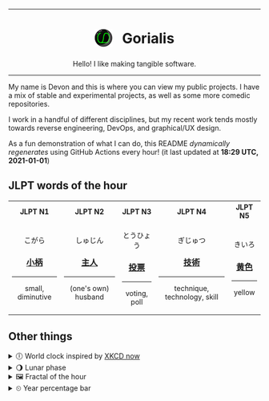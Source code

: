 ***

<h1 align="center">
<sub>
    <img src="readme/resources/avatar.png" height="36">
</sub>
&nbsp;
Gorialis
</h1>
<p align="center">
Hello! I like making tangible software.
</p>

***

My name is Devon and this is where you can view my public projects. I have a mix of stable and experimental projects, as well as some more comedic repositories.

I work in a handful of different disciplines, but my recent work tends mostly towards reverse engineering, DevOps, and graphical/UX design.

As a fun demonstration of what I can do, this README *dynamically regenerates* using GitHub Actions every hour! (it last updated at **18:29 UTC, 2021-01-01**)

<h2>JLPT words of the hour</h2>
<table>
    <tr>
        <th>JLPT N1</th>
        <th>JLPT N2</th>
        <th>JLPT N3</th>
        <th>JLPT N4</th>
        <th>JLPT N5</th>
    </tr>
    <tr>
        <td>
            <p align="center">こがら</p>
            <h3 align="center"><b><a href="https://jisho.org/search/%E5%B0%8F%E6%9F%84">小柄</a></b></h3>
            <hr>
            <p align="center">small,<wbr> diminutive</p>
        </td>
        <td>
            <p align="center">しゅじん</p>
            <h3 align="center"><b><a href="https://jisho.org/search/%E4%B8%BB%E4%BA%BA">主人</a></b></h3>
            <hr>
            <p align="center">(one's own) husband</p>
        </td>
        <td>
            <p align="center">とうひょう</p>
            <h3 align="center"><b><a href="https://jisho.org/search/%E6%8A%95%E7%A5%A8">投票</a></b></h3>
            <hr>
            <p align="center">voting,<wbr> poll</p>
        </td>
        <td>
            <p align="center">ぎじゅつ</p>
            <h3 align="center"><b><a href="https://jisho.org/search/%E6%8A%80%E8%A1%93">技術</a></b></h3>
            <hr>
            <p align="center">technique,<wbr> technology,<wbr> skill</p>
        </td>
        <td>
            <p align="center">きいろ</p>
            <h3 align="center"><b><a href="https://jisho.org/search/%E9%BB%84%E8%89%B2">黄色</a></b></h3>
            <hr>
            <p align="center">yellow</p>
        </td>
    </tr>
</table>

<h2>Other things</h2>
<details>
<summary>🕕  World clock inspired by <a href="https://xkcd.com/now">XKCD now</a></summary>

> <img src="generated/now.png" width="512">

</details>
<details>
<summary>🌖 Lunar phase</summary>

The moon is approximately 63.31% through its phase (Waning Gibbous).

</details>
<details>
<summary>&#x1f5bc; Fractal of the hour</summary>

> <img src="generated/fractal.png" width="512">

</details>
<details>
<summary>&#x23f2; Year percentage bar</summary>
<pre><code>2021 [▁▁▁▁▁▁▁▁▁▁▁▁▁▁▁▁▁▁▁▁] 0.21%</code></pre>
</details>
